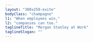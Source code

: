 ```yaml
---
layout: "300x250-exite"
bodyClass: "champagne"
l1: "When employees win,"
l2: "companies can too."
taglineTitle: "Morgan Stanley at Work"
taglineSlogan: ""
---
```

